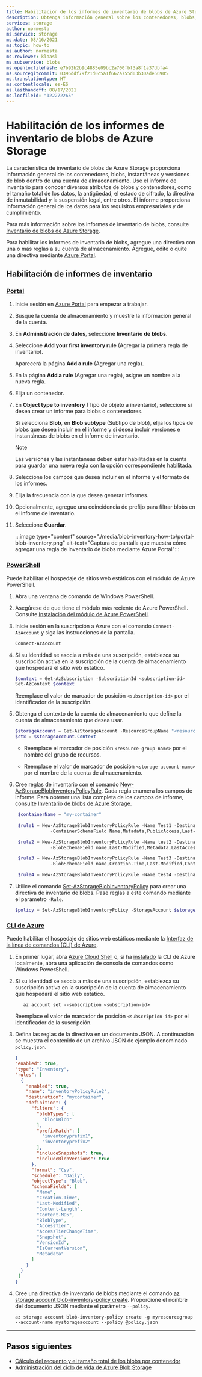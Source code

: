 ```yaml
---
title: Habilitación de los informes de inventario de blobs de Azure Storage
description: Obtenga información general sobre los contenedores, blobs, instantáneas y versiones de blobs dentro de una cuenta de almacenamiento.
services: storage
author: normesta
ms.service: storage
ms.date: 08/16/2021
ms.topic: how-to
ms.author: normesta
ms.reviewer: klaasl
ms.subservice: blobs
ms.openlocfilehash: e7b92b2b9c4885e09bc2a700fbf3a8f1a37dbfa4
ms.sourcegitcommit: 0396ddf79f21d0c5a1f662a755d03b30ade56905
ms.translationtype: HT
ms.contentlocale: es-ES
ms.lasthandoff: 08/17/2021
ms.locfileid: "122272265"
---
```

# <a name="enable-azure-storage-blob-inventory-reports"></a>Habilitación de los informes de inventario de blobs de Azure Storage

La característica de inventario de blobs de Azure Storage proporciona información general de los contenedores, blobs, instantáneas y versiones de blob dentro de una cuenta de almacenamiento. Use el informe de inventario para conocer diversos atributos de blobs y contenedores, como el tamaño total de los datos, la antigüedad, el estado de cifrado, la directiva de inmutabilidad y la suspensión legal, entre otros. El informe proporciona información general de los datos para los requisitos empresariales y de cumplimiento. 

Para más información sobre los informes de inventario de blobs, consulte [Inventario de blobs de Azure Storage](blob-inventory.md).

Para habilitar los informes de inventario de blobs, agregue una directiva con una o más reglas a su cuenta de almacenamiento. Agregue, edite o quite una directiva mediante [Azure Portal](https://portal.azure.com/).

## <a name="enable-inventory-reports"></a>Habilitación de informes de inventario

### <a name="portal"></a>[Portal](#tab/azure-portal)

1. Inicie sesión en [Azure Portal](https://portal.azure.com/) para empezar a trabajar.

2. Busque la cuenta de almacenamiento y muestre la información general de la cuenta.

3. En **Administración de datos**, seleccione **Inventario de blobs**.

4. Seleccione **Add your first inventory rule** (Agregar la primera regla de inventario).

   Aparecerá la página **Add a rule** (Agregar una regla).

5. En la página **Add a rule** (Agregar una regla), asigne un nombre a la nueva regla.

6. Elija un contenedor.

7. En **Object type to inventory** (Tipo de objeto a inventario), seleccione si desea crear un informe para blobs o contenedores.

   Si selecciona **Blob**, en **Blob subtype** (Subtipo de blob), elija los tipos de blobs que desea incluir en el informe y si desea incluir versiones e instantáneas de blobs en el informe de inventario. 

   > [!NOTE]
   > Las versiones y las instantáneas deben estar habilitadas en la cuenta para guardar una nueva regla con la opción correspondiente habilitada.

8. Seleccione los campos que desea incluir en el informe y el formato de los informes.

9. Elija la frecuencia con la que desea generar informes.

9. Opcionalmente, agregue una coincidencia de prefijo para filtrar blobs en el informe de inventario.

10. Seleccione **Guardar**.

    :::image type="content" source="./media/blob-inventory-how-to/portal-blob-inventory.png" alt-text="Captura de pantalla que muestra cómo agregar una regla de inventario de blobs mediante Azure Portal":::

### <a name="powershell"></a>[PowerShell](#tab/azure-powershell)

<a id="powershell"></a>

Puede habilitar el hospedaje de sitios web estáticos con el módulo de Azure PowerShell.

1. Abra una ventana de comando de Windows PowerShell.

2. Asegúrese de que tiene el módulo más reciente de Azure PowerShell. Consulte [Instalación del módulo de Azure PowerShell](/powershell/azure/install-Az-ps).

3. Inicie sesión en la suscripción a Azure con el comando `Connect-AzAccount` y siga las instrucciones de la pantalla.

   ```powershell
   Connect-AzAccount
   ```

4. Si su identidad se asocia a más de una suscripción, establezca su suscripción activa en la suscripción de la cuenta de almacenamiento que hospedará el sitio web estático.

   ```powershell
   $context = Get-AzSubscription -SubscriptionId <subscription-id>
   Set-AzContext $context
   ```

   Reemplace el valor de marcador de posición `<subscription-id>` por el identificador de la suscripción.

5. Obtenga el contexto de la cuenta de almacenamiento que define la cuenta de almacenamiento que desea usar.

   ```powershell
   $storageAccount = Get-AzStorageAccount -ResourceGroupName "<resource-group-name>" -AccountName "<storage-account-name>"
   $ctx = $storageAccount.Context
   ```

   * Reemplace el marcador de posición `<resource-group-name>` por el nombre del grupo de recursos.

   * Reemplace el valor de marcador de posición `<storage-account-name>` por el nombre de la cuenta de almacenamiento.

6. Cree reglas de inventario con el comando [New-AzStorageBlobInventoryPolicyRule](/powershell/module/az.storage/new-azstorageblobinventorypolicyrule). Cada regla enumera los campos de informe. Para obtener una lista completa de los campos de informe, consulte [Inventario de blobs de Azure Storage](blob-inventory.md).

   ```Powershell
    $containerName = "my-container"

    $rule1 = New-AzStorageBlobInventoryPolicyRule -Name Test1 -Destination $containerName -Disabled -Format Csv -Schedule Daily -PrefixMatch con1,con2 `
                -ContainerSchemaField Name,Metadata,PublicAccess,Last-modified,LeaseStatus,LeaseState,LeaseDuration,HasImmutabilityPolicy,HasLegalHold 

    $rule2 = New-AzStorageBlobInventoryPolicyRule -Name test2 -Destination $containerName -Format Parquet -Schedule Weekly  -BlobType blockBlob,appendBlob -PrefixMatch aaa,bbb `
                -BlobSchemaField name,Last-Modified,Metadata,LastAccessTime

    $rule3 = New-AzStorageBlobInventoryPolicyRule -Name Test3 -Destination $containerName -Format Parquet -Schedule Weekly -IncludeBlobVersion -IncludeSnapshot -BlobType blockBlob,appendBlob -PrefixMatch aaa,bbb `
                -BlobSchemaField name,Creation-Time,Last-Modified,Content-Length,Content-MD5,BlobType,AccessTier,AccessTierChangeTime,Expiry-Time,hdi_isfolder,Owner,Group,Permissions,Acl,Metadata,LastAccessTime 

    $rule4 = New-AzStorageBlobInventoryPolicyRule -Name test4 -Destination $containerName -Format Csv -Schedule Weekly -BlobType blockBlob -BlobSchemaField Name,BlobType,Content-Length,Creation-Time

   ```

7. Utilice el comando [Set-AzStorageBlobInventoryPolicy](/powershell/module/az.storage/set-azstorageblobinventorypolicy) para crear una directiva de inventario de blobs. Pase reglas a este comando mediante el parámetro `-Rule`. 
  
   ```powershell
   $policy = Set-AzStorageBlobInventoryPolicy -StorageAccount $storageAccount -Rule $rule1,$rule2,$rule3,$rule4  
   ```

### <a name="azure-cli"></a>[CLI de Azure](#tab/azure-cli)

<a id="cli"></a>

Puede habilitar el hospedaje de sitios web estáticos mediante la [Interfaz de la línea de comandos (CLI) de Azure](/cli/azure/).

1. En primer lugar, abra [Azure Cloud Shell](../../cloud-shell/overview.md) o, si ha [instalado](/cli/azure/install-azure-cli) la CLI de Azure localmente, abra una aplicación de consola de comandos como Windows PowerShell.

2. Si su identidad se asocia a más de una suscripción, establezca su suscripción activa en la suscripción de la cuenta de almacenamiento que hospedará el sitio web estático.

   ```azurecli
      az account set --subscription <subscription-id>
   ```
   Reemplace el valor de marcador de posición `<subscription-id>` por el identificador de la suscripción.

3. Defina las reglas de la directiva en un documento JSON. A continuación se muestra el contenido de un archivo JSON de ejemplo denominado `policy.json`. 

    ```json
    {
    "enabled": true,
    "type": "Inventory",
    "rules": [
      {
        "enabled": true,
        "name": "inventoryPolicyRule2",
        "destination": "mycontainer",
        "definition": {
          "filters": {
            "blobTypes": [
              "blockBlob"
            ],
            "prefixMatch": [
              "inventoryprefix1",
              "inventoryprefix2"
            ],
            "includeSnapshots": true,
            "includeBlobVersions": true
          },
          "format": "Csv",
          "schedule": "Daily",
          "objectType": "Blob",
          "schemaFields": [
            "Name",
            "Creation-Time",
            "Last-Modified",
            "Content-Length",
            "Content-MD5",
            "BlobType",
            "AccessTier",
            "AccessTierChangeTime",
            "Snapshot",
            "VersionId",
            "IsCurrentVersion",
            "Metadata"
          ]
        }
      }
     ]
   }
   ``` 

4. Cree una directiva de inventario de blobs mediante el comando [az storage account blob-inventory-policy create](/cli/azure/storage/account/blob-inventory-policy#az_storage_account_blob_inventory_policy_create). Proporcione el nombre del documento JSON mediante el parámetro `--policy`.

   ```azurecli
   az storage account blob-inventory-policy create -g myresourcegroup --account-name mystorageaccount --policy @policy.json
   ```

---

## <a name="next-steps"></a>Pasos siguientes

- [Cálculo del recuento y el tamaño total de los blobs por contenedor](calculate-blob-count-size.md)
- [Administración del ciclo de vida de Azure Blob Storage](storage-lifecycle-management-concepts.md)
